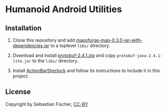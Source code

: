 Humanoid Android Utilities
==========================

Installation
------------

 1. Clone this repository and add
    [mapsforge-map-0.3.0-jar-with-dependencies.jar] to a toplevel
    `libs/` directory.

 2. Download and install [protobuf-2.4.1.zip] and copy
    `protobuf-java-2.4.1-lite.jar` to the `libs/` directory.

 3. Install [ActionBarSherlock] and follow its instructions to include
    it in this project.

[mapsforge-map-0.3.0-jar-with-dependencies.jar]: http://code.google.com/p/mapsforge/downloads/detail?name=mapsforge-map-0.3.0-jar-with-dependencies.jar

[protobuf-2.4.1.zip]: http://protobuf.googlecode.com/files/protobuf-2.4.1.zip

[ActionBarSherlock]: http://actionbarsherlock.com/usage.html

License
-------

Copyright by Sebastian Fischer, [CC-BY]

[CC-BY]: http://creativecommons.org/licenses/by/3.0/
